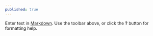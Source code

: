 ```yaml
---
published: true
---
```


Enter text in [Markdown](http://daringfireball.net/projects/markdown/). Use the toolbar above, or click the **?** button for formatting help.